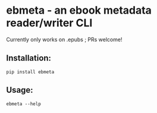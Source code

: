 # ebmeta - an ebook metadata reader/writer CLI

Currently only works on .epubs ; PRs welcome!

## Installation:

`pip install ebmeta`

## Usage:

`ebmeta --help`
